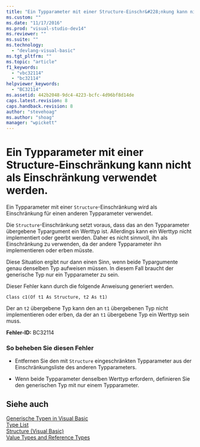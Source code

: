 ```yaml
---
title: "Ein Typparameter mit einer Structure-Einschr&#228;nkung kann nicht als Einschr&#228;nkung verwendet werden. | Microsoft Docs"
ms.custom: ""
ms.date: "11/17/2016"
ms.prod: "visual-studio-dev14"
ms.reviewer: ""
ms.suite: ""
ms.technology: 
  - "devlang-visual-basic"
ms.tgt_pltfrm: ""
ms.topic: "article"
f1_keywords: 
  - "vbc32114"
  - "bc32114"
helpviewer_keywords: 
  - "BC32114"
ms.assetid: 442b2048-9dc4-4223-bcfc-4d96bf8d14de
caps.latest.revision: 8
caps.handback.revision: 8
author: "stevehoag"
ms.author: "shoag"
manager: "wpickett"
---
```

# Ein Typparameter mit einer Structure-Einschr&#228;nkung kann nicht als Einschr&#228;nkung verwendet werden.
Ein Typparameter mit einer `Structure`\-Einschränkung wird als Einschränkung für einen anderen Typparameter verwendet.  
  
 Die `Structure`\-Einschränkung setzt voraus, dass das an den Typparameter übergebene Typargument ein Werttyp ist. Allerdings kann ein Werttyp nicht implementiert oder geerbt werden. Daher es nicht sinnvoll, ihn als Einschränkung zu verwenden, da der andere Typparameter ihn implementieren oder erben müsste.  
  
 Diese Situation ergibt nur dann einen Sinn, wenn beide Typargumente genau denselben Typ aufweisen müssen. In diesem Fall braucht der generische Typ nur ein Typparameter zu sein.  
  
 Dieser Fehler kann durch die folgende Anweisung generiert werden.  
  
 `Class c1(Of t1 As Structure, t2 As t1)`  
  
 Der an `t2` übergebene Typ kann den an `t1` übergebenen Typ nicht implementieren oder erben, da der an `t1` übergebene Typ ein Werttyp sein muss.  
  
 **Fehler\-ID:** BC32114  
  
### So beheben Sie diesen Fehler  
  
-   Entfernen Sie den mit `Structure` eingeschränkten Typparameter aus der Einschränkungsliste des anderen Typparameters.  
  
-   Wenn beide Typparameter denselben Werttyp erfordern, definieren Sie den generischen Typ mit nur einem Typparameter.  
  
## Siehe auch  
 [Generische Typen in Visual Basic](../../visual-basic/programming-guide/language-features/data-types/generic-types.md)   
 [Type List](../../visual-basic/language-reference/statements/type-list.md)   
 [Structure \(Visual Basic\)](http://msdn.microsoft.com/de-de/263ce115-ac36-4c05-8cb7-0e0eead5c6d0)   
 [Value Types and Reference Types](../../visual-basic/programming-guide/language-features/data-types/value-types-and-reference-types.md)